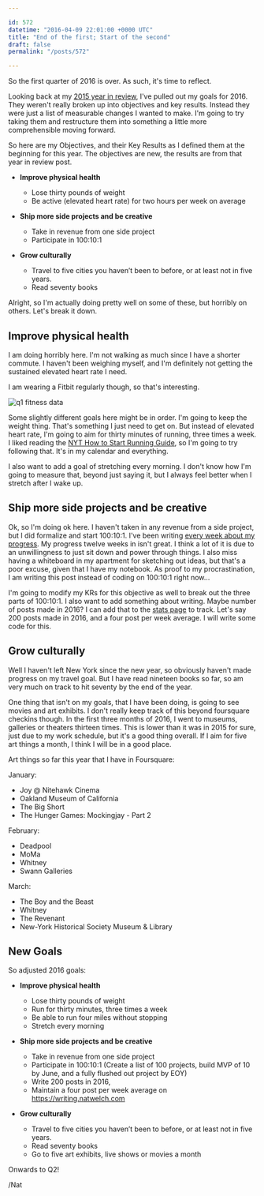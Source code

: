 ```yaml
---

id: 572
datetime: "2016-04-09 22:01:00 +0000 UTC"
title: "End of the first; Start of the second"
draft: false
permalink: "/posts/572"

---
```


So the first quarter of 2016 is over. As such, it's time to reflect. 

Looking back at my [2015 year in review](https://writing.natwelch.com/post/531), I've pulled out my goals for 2016. They weren't really broken up into objectives and key results. Instead they were just a list of measurable changes I wanted to make. I'm going to try taking them and restructure them into something a little more comprehensible moving forward.

So here are my Objectives, and their Key Results as I defined them at the beginning for this year. The objectives are new, the results are from that year in review post.

 - **Improve physical health**
   - Lose thirty pounds of weight
   - Be active (elevated heart rate) for two hours per week on average

 - **Ship more side projects and be creative**
   - Take in revenue from one side project
   - Participate in 100:10:1

 - **Grow culturally**
   - Travel to five cities you haven’t been to before, or at least not in five years.
   - Read seventy books

Alright, so I'm actually doing pretty well on some of these, but horribly on others. Let's break it down. 

## Improve physical health

I am doing horribly here. I'm not walking as much since I have a shorter commute. I haven't been weighing myself, and I'm definitely not getting the sustained elevated heart rate I need.

I am wearing a Fitbit regularly though, so that's interesting.

![q1 fitness data](http://cl.natw.me/fekQ/d)

Some slightly different goals here might be in order. I'm going to keep the weight thing. That's something I just need to get on. But instead of elevated heart rate, I'm going to aim for thirty minutes of running, three times a week. I liked reading the [NYT How to Start Running Guide](http://www.nytimes.com/well/guides/how-to-start-running), so I'm going to try following that. It's in my calendar and everything.

I also want to add a goal of stretching every morning. I don't know how I'm going to measure that, beyond just saying it, but I always feel better when I stretch after I wake up.

## Ship more side projects and be creative

Ok, so I'm doing ok here. I haven't taken in any revenue from a side project, but I did formalize and start 100:10:1. I've been writing [every week about my progress](https://writing.natwelch.com/tags/tenbysix). My progress twelve weeks in isn't great. I think a lot of it is due to an unwillingness to just sit down and power through things. I also miss having a whiteboard in my apartment for sketching out ideas, but that's a poor excuse, given that I have my notebook. As proof to my procrastination, I am writing this post instead of coding on 100:10:1 right now...

I'm going to modify my KRs for this objective as well to break out the three parts of 100:10:1. I also want to add something about writing. Maybe number of posts made in 2016? I can add that to the [stats page](https://writing.natwelch.com/stats) to track. Let's say 200 posts made in 2016, and a four post per week average. I will write some code for this.
 
## Grow culturally

Well I haven't left New York since the new year, so obviously haven't made progress on my travel goal. But I have read nineteen books so far, so am very much on track to hit seventy by the end of the year.

One thing that isn't on my goals, that I have been doing, is going to see movies and art exhibits. I don't really keep track of this beyond foursquare checkins though. In the first three months of 2016, I went to museums, galleries or theaters thirteen times. This is lower than it was in 2015 for sure, just due to my work schedule, but it's a good thing overall. If I aim for five art things a month, I think I will be in a good place.

Art things so far this year that I have in Foursquare:

January:

 - Joy @ Nitehawk Cinema
 - Oakland Museum of California
 - The Big Short
 - The Hunger Games: Mockingjay - Part 2

February:

 - Deadpool
 - MoMa
 - Whitney
 - Swann Galleries

March:

 - The Boy and the Beast
 - Whitney
 - The Revenant
 - New-York Historical Society Museum & Library

## New Goals

So adjusted 2016 goals:

 - **Improve physical health**
   - Lose thirty pounds of weight
   - Run for thirty minutes, three times a week
   - Be able to run four miles without stopping
   - Stretch every morning

 - **Ship more side projects and be creative**
   - Take in revenue from one side project
   - Participate in 100:10:1 (Create a list of 100 projects, build MVP of 10 by June, and a fully flushed out project by EOY)
   - Write 200 posts in 2016, 
   - Maintain a four post per week average on https://writing.natwelch.com

 - **Grow culturally**
   - Travel to five cities you haven’t been to before, or at least not in five years.
   - Read seventy books
   - Go to five art exhibits, live shows or movies a month

Onwards to Q2!

/Nat
